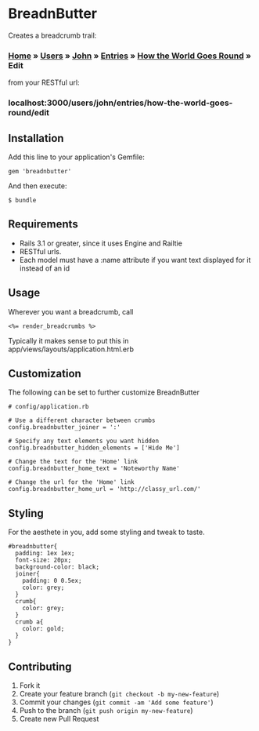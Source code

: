 # BreadnButter

Creates a breadcrumb trail:

### [Home](http://localhost:3000/) » [Users](http://localhost:3000/users/) » [John](http://localhost:3000/users/john/) » [Entries](http://localhost:3000/users/john/entries/) » [How the World Goes Round](http://localhost:3000/users/john/entries/how-the-world-goes-round) » Edit

from your RESTful url:

### localhost:3000/users/john/entries/how-the-world-goes-round/edit


## Installation

Add this line to your application's Gemfile:

    gem 'breadnbutter'

And then execute:

    $ bundle

## Requirements

* Rails 3.1 or greater, since it uses Engine and Railtie
* RESTful urls. 
* Each model must have a :name attribute if you want text displayed for it instead of an id  

## Usage

Wherever you want a breadcrumb, call
 
    <%= render_breadcrumbs %>

Typically it makes sense to put this in app/views/layouts/application.html.erb

## Customization

The following can be set to further customize BreadnButter
    
    # config/application.rb

    # Use a different character between crumbs
    config.breadnbutter_joiner = ':'

    # Specify any text elements you want hidden
    config.breadnbutter_hidden_elements = ['Hide Me']

    # Change the text for the 'Home' link
    config.breadnbutter_home_text = 'Noteworthy Name'

    # Change the url for the 'Home' link
    config.breadnbutter_home_url = 'http://classy_url.com/'

## Styling

For the aesthete in you, add some styling and tweak to taste.
    
    #breadnbutter{
      padding: 1ex 1ex;
      font-size: 20px;
      background-color: black;
      joiner{
        padding: 0 0.5ex;
        color: grey;
      }
      crumb{
        color: grey;
      }
      crumb a{
        color: gold;
      }
    }

## Contributing

1. Fork it
2. Create your feature branch (`git checkout -b my-new-feature`)
3. Commit your changes (`git commit -am 'Add some feature'`)
4. Push to the branch (`git push origin my-new-feature`)
5. Create new Pull Request
